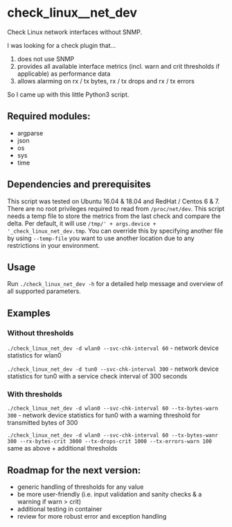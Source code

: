 # check_linux__net_dev

Check Linux network interfaces without SNMP.

I was looking for a check plugin that...
  1. does not use SNMP
  2. provides all available interface metrics (incl. warn and crit thresholds if applicable) as performance data
  3. allows alarming on rx / tx bytes, rx / tx drops and rx / tx errors

So I came up with this little Python3 script. 

## Required modules:
  - argparse
  - json 
  - os
  - sys
  - time

## Dependencies and prerequisites
This script was tested on Ubuntu 16.04 & 18.04 and RedHat / Centos 6 & 7. There are no root privileges required to read from `/proc/net/dev`. 
This script needs a temp file to store the metrics from the last check and compare the delta. Per default, it will use `/tmp/' + args.device + '_check_linux_net_dev.tmp`. You can override this by specifying another file by using `--temp-file` you want to use another location due to any restrictions in your environment.

## Usage
Run `./check_linux_net_dev -h` for a detailed help message and overview of all supported parameters.


## Examples
### Without thresholds
`./check_linux_net_dev -d wlan0 --svc-chk-interval 60` - network device statistics for wlan0

`./check_linux_net_dev -d tun0 --svc-chk-interval 300` - network device statistics for tun0 with a service check interval of 300 seconds

### With thresholds
`./check_linux_net_dev -d wlan0 --svc-chk-interval 60 --tx-bytes-warn 300` - network device statistics for tun0 with a warning threshold for transmitted bytes of 300

`./check_linux_net_dev -d wlan0 --svc-chk-interval 60 --tx-bytes-wanr 300 --rx-bytes-crit 3000 --tx-drops-crit 1000 --tx-errors-warn 100` same as above + additional thresholds


## Roadmap for the next version:
  - generic handling of thresholds for any value 
  - be more user-friendly (i.e. input validation and sanity checks & a warning if warn > crit)
  - additional testing in container
  - review for more robust error and exception handling

